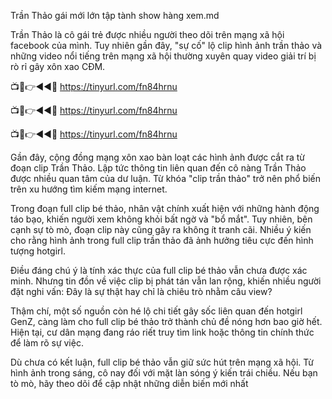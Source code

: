 Trần Thảo gái mới lớn tập tành show hàng xem.md

Trần Thảo là cô gái trẻ được nhiều người theo dõi trên mạng xã hội facebook của mình. Tuy nhiên gần đây, "sự cố" lộ clip hình ảnh trần thảo và những video nổi tiếng trên mạng xã hội thường xuyên quay video giải trí bị rò rỉ gây xôn xao CĐM.

📺📱👉◄◄🔴  https://tinyurl.com/fn84hrnu

📺📱👉◄◄🔴  https://tinyurl.com/fn84hrnu

📺📱👉◄◄🔴  https://tinyurl.com/fn84hrnu


Gần đây, cộng đồng mạng xôn xao bàn loạt các hình ảnh được cắt ra từ đoạn clip Trần Thảo. Lập tức thông tin liên quan đến cô nàng Trần Thảo được nhiều quan tâm của dư luận. Từ khóa "clip trần thảo" trở nên phổ biến trên xu hướng tìm kiếm mạng internet. 

Trong đoạn full clip bé thảo, nhân vật chính xuất hiện với những hành động táo bạo, khiến người xem không khỏi bất ngờ và "bổ mắt". Tuy nhiên, bên cạnh sự tò mò, đoạn clip này cũng gây ra không ít tranh cãi. Nhiều ý kiến cho rằng hình ảnh trong full clip trần thảo đã ảnh hưởng tiêu cực đến hình tượng hotgirl.

Điều đáng chú ý là tính xác thực của full clip bé thảo vẫn chưa được xác minh. Nhưng tin đồn về việc clip bị phát tán vẫn lan rộng, khiến nhiều người đặt nghi vấn: Đây là sự thật hay chỉ là chiêu trò nhằm câu view?


Thậm chí, một số nguồn còn hé lộ chi tiết gây sốc liên quan đến hotgirl GenZ, càng làm cho full clip bé thảo trở thành chủ đề nóng hơn bao giờ hết. Hiện tại, cư dân mạng đang ráo riết truy tìm link hoặc thông tin chính thức để làm rõ sự việc.


Dù chưa có kết luận, full clip bé thảo vẫn giữ sức hút trên mạng xã hội. Từ hình ảnh trong sáng, cô nay đối với mặt làn sóng ý kiến trái chiều. Nếu bạn tò mò, hãy theo dõi để cập nhật những diễn biến mới nhất
